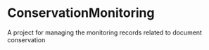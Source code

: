 # ConservationMonitoring
A project for managing the monitoring records related to document conservation
